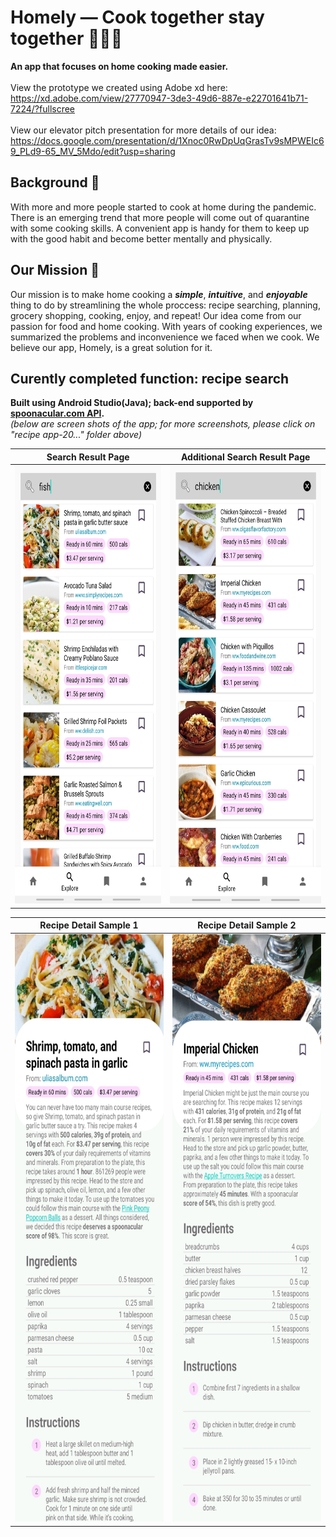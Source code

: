 # Homely — Cook together stay together   🍜🍛🍔
**An app that focuses on home cooking made easier.** </br> </br>
View the prototype we created using Adobe xd here:</br>https://xd.adobe.com/view/27770947-3de3-49d6-887e-e22701641b71-7224/?fullscree
</br> </br>
View our elevator pitch presentation for more details of our idea:</br>https://docs.google.com/presentation/d/1Xnoc0RwDpUqGrasTv9sMPWEIc69_PLd9-65_MV_5Mdo/edit?usp=sharing
</br>
## Background 🍎
With more and more people started to cook at home during the pandemic. There is an emerging trend that more people will come out of quarantine with some cooking skills. 
A convenient app is handy for them to keep up with the good habit and become better mentally and physically.

## Our Mission 🍇
Our mission is to make home cooking a ***simple***, ***intuitive***, and ***enjoyable*** thing to do by streamlining the whole proccess: recipe searching, planning, grocery shopping, cooking, enjoy, and repeat! Our idea come from our passion for food and home cooking. With years of cooking experiences, we summarized the problems and inconvenience we faced when we cook. We believe our app, Homely, is a great solution for it. 

## Curently completed function: recipe search
**Built using Android Studio(Java); back-end supported by [spoonacular.com API](https://spoonacular.com/food-api).** </br>
*(below are screen shots of the app; for more screenshots, please click on "recipe app-20..." folder above)* </br>

Search Result Page             |  Additional Search Result Page
:-------------------------:|:-------------------------:
<img src="https://github.com/Samantha-Zhan/Homely--Cook_together_stay_together/blob/master/recipe%20app-20210113T055038Z-001/recipe%20app/Screenshot_20210113-003839_FoodApp.jpg?raw=true" width="330" height="700"> |  <img src="https://github.com/Samantha-Zhan/Homely--Cook_together_stay_together/blob/master/recipe%20app-20210113T055038Z-001/recipe%20app/Screenshot_20210113-004427_FoodApp.jpg?raw=true" width="330" height="700">

Recipe Detail Sample 1             |  Recipe Detail Sample 2
:-------------------------:|:-------------------------:
<img src="https://github.com/Samantha-Zhan/Homely--Cook_together_stay_together/blob/master/recipe%20app-20210113T055038Z-001/recipe%20app/recipe2.jpg?raw=true" width="330" height="940"> |  <img src="https://github.com/Samantha-Zhan/Homely--Cook_together_stay_together/blob/master/recipe%20app-20210113T055038Z-001/recipe%20app/Screenshot_20210113-004451_FoodApp.jpg?raw=true" width="330" height="940">

